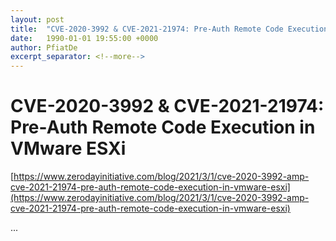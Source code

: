 ```yaml
---
layout: post
title:  "CVE-2020-3992 & CVE-2021-21974: Pre-Auth Remote Code Execution in VMware ESXi"
date:   1990-01-01 19:55:00 +0000
author: PfiatDe
excerpt_separator: <!--more-->
---
```


# CVE-2020-3992 & CVE-2021-21974: Pre-Auth Remote Code Execution in VMware ESXi

[https://www.zerodayinitiative.com/blog/2021/3/1/cve-2020-3992-amp-cve-2021-21974-pre-auth-remote-code-execution-in-vmware-esxi](https://www.zerodayinitiative.com/blog/2021/3/1/cve-2020-3992-amp-cve-2021-21974-pre-auth-remote-code-execution-in-vmware-esxi)

...
<!--more-->
